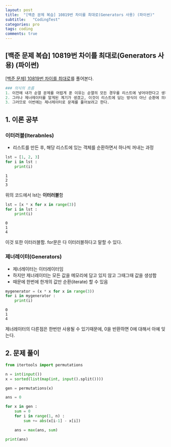 ```yaml
---
layout: post
title:  "[백준 문제 복습] 10819번 차이를 최대로(Generators 사용) (파이썬)"
subtitle:   "CodingTest"
categories: pro
tags: coding
comments: true
---
```


## [백준 문제 복습] 10819번 차이를 최대로(Generators 사용) (파이썬)

[[백준 문제] 10819번 차이를 최대로](https://www.acmicpc.net/problem/10819)를 풀어본다.


```python
### 의식의 흐름
1. 이전에 내가 순열 문제를 어렵게 푼 이유는 순열의 모든 경우를 리스트에 넣어야한다고 생각했다.
2. 그러나 제너레이터를 알게된 계기가 생겼고, 이것이 리스트에 담는 방식이 아닌 순환에 의해 값을 넣는 다는 것을 알게되었다.
3. 그러므로 이번에는 제너레이터로 문제를 풀어보려고 한다.
```

## 1. 이론 공부

### 이터러블(Iterabnles)
- 리스트를 만든 후, 해당 리스트에 있는 객체를 순환하면서 하나씩 꺼내는 과정


```python
lst = [1, 2, 3]
for i in lst :
    print(i)
```

    1
    2
    3
    

위의 코드에서 lst는 **이터러블**함


```python
lst = [x * x for x in range(3)]
for i in lst :
    print(i)
```

    0
    1
    4
    

이것 또한 이터러블함. for문은 다 이터러블하다고 말할 수 있다.

### 제너레이터(Generators)
- 제너레이터는 이터레이터임
- 하지만 제너레이터는 모든 값을 메모리에 담고 있지 않고 그때그때 값을 생성함
- 때문에 한번에 한개의 값만 순환(iterate) 할 수 있음


```python
mygenerator = (x * x for x in range(3))
for i in mygenerator :
    print(i)
```

    0
    1
    4
    

제너레이터의 다른점은 한번만 사용될 수 있기때문에, 0을 반환하면 0에 대해서 아예 잊는다.

## 2. 문제 풀이


```python
from itertools import permutations

n = int(input())
x = sorted(list(map(int, input().split())))

gen = permutations(x)

ans = 0

for x in gen :
    sum = 0
    for i in range(1, n) :
        sum += abs(x[i-1] - x[i])

    ans = max(ans, sum)

print(ans)
```
